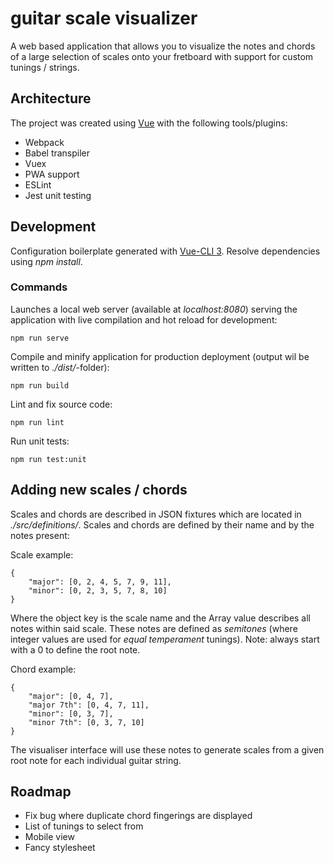# guitar scale visualizer

A web based application that allows you to visualize the notes and chords of a large selection of scales
onto your fretboard with support for custom tunings / strings.

## Architecture

The project was created using [Vue](https://vuejs.org) with the following tools/plugins:

* Webpack
* Babel transpiler
* Vuex
* PWA support
* ESLint
* Jest unit testing

## Development

Configuration boilerplate generated with [Vue-CLI 3](https://cli.vuejs.org/config/). Resolve dependencies using _npm install_.

### Commands

Launches a local web server (available at _localhost:8080_) serving the application with live compilation and hot reload for development:

```
npm run serve
```

Compile and minify application for production deployment (output wil be written to _./dist/_-folder):

```
npm run build
```

Lint and fix source code:

```
npm run lint
```

Run unit tests:

```
npm run test:unit
```

## Adding new scales / chords

Scales and chords are described in JSON fixtures which are located in _./src/definitions/_.
Scales and chords are defined by their name and by the notes present:

Scale example:

```
{
    "major": [0, 2, 4, 5, 7, 9, 11],
    "minor": [0, 2, 3, 5, 7, 8, 10]
}
```

Where the object key is the scale name and the Array value describes all notes within said scale. These
notes are defined as _semitones_ (where integer values are used for _equal temperament_ tunings). Note: always
start with a 0 to define the root note.

Chord example:

```
{
    "major": [0, 4, 7],
    "major 7th": [0, 4, 7, 11],
    "minor": [0, 3, 7],
    "minor 7th": [0, 3, 7, 10]
}
```

The visualiser interface will use these notes to generate scales from a given root note for each individual
guitar string.

## Roadmap

* Fix bug where duplicate chord fingerings are displayed
* List of tunings to select from
* Mobile view
* Fancy stylesheet

